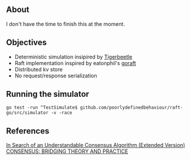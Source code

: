 ## About

I don't have the time to finish this at the moment.

## Objectives

- Deterministic simulation insipired by [Tigerbeetle](https://github.com/tigerbeetledb/tigerbeetle)
- Raft implementation inspired by eatonphil's [goraft](https://github.com/eatonphil/goraft)
- Distributed kv store
- No request/response serialization 

## Running the simulator

```
go test -run ^TestSimulate$ github.com/poorlydefinedbehaviour/raft-go/src/simulator -v -race
```

## References

[In Search of an Understandable Consensus Algorithm (Extended Version)](https://raft.github.io/raft.pdf)  
[CONSENSUS: BRIDGING THEORY AND PRACTICE](https://web.stanford.edu/~ouster/cgi-bin/papers/OngaroPhD.pdf)
